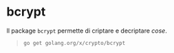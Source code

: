 # bcrypt

Il package `bcrypt` permette di criptare e decriptare *cose*.

> `go get golang.org/x/crypto/bcrypt`

